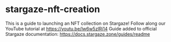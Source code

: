 # stargaze-nft-creation
This is a guide to launching an NFT collection on Stargaze! 
Follow along our YouTube tutorial at https://youtu.be/lw6w5zlRj14
Guide added to official Stargaze documentation: https://docs.stargaze.zone/guides/readme
